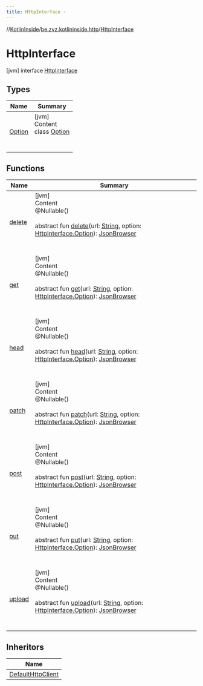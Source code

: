 ```yaml
---
title: HttpInterface -
---
```

//[KotlinInside](../../index.md)/[be.zvz.kotlininside.http](../index.md)/[HttpInterface](index.md)



# HttpInterface  
 [jvm] interface [HttpInterface](index.md)   


## Types  
  
|  Name|  Summary| 
|---|---|
| <a name="be.zvz.kotlininside.http/HttpInterface.Option///PointingToDeclaration/"></a>[Option](-option/index.md)| <a name="be.zvz.kotlininside.http/HttpInterface.Option///PointingToDeclaration/"></a>[jvm]  <br>Content  <br>class [Option](-option/index.md)  <br><br><br>


## Functions  
  
|  Name|  Summary| 
|---|---|
| <a name="be.zvz.kotlininside.http/HttpInterface/delete/#java.lang.String#be.zvz.kotlininside.http.HttpInterface.Option/PointingToDeclaration/"></a>[delete](delete.md)| <a name="be.zvz.kotlininside.http/HttpInterface/delete/#java.lang.String#be.zvz.kotlininside.http.HttpInterface.Option/PointingToDeclaration/"></a>[jvm]  <br>Content  <br>@Nullable()  <br>  <br>abstract fun [delete](delete.md)(url: [String](https://docs.oracle.com/javase/7/docs/api/java/lang/String.html), option: [HttpInterface.Option](-option/index.md)): [JsonBrowser](../../be.zvz.kotlininside.json/-json-browser/index.md)  <br><br><br>
| <a name="be.zvz.kotlininside.http/HttpInterface/get/#java.lang.String#be.zvz.kotlininside.http.HttpInterface.Option/PointingToDeclaration/"></a>[get](get.md)| <a name="be.zvz.kotlininside.http/HttpInterface/get/#java.lang.String#be.zvz.kotlininside.http.HttpInterface.Option/PointingToDeclaration/"></a>[jvm]  <br>Content  <br>@Nullable()  <br>  <br>abstract fun [get](get.md)(url: [String](https://docs.oracle.com/javase/7/docs/api/java/lang/String.html), option: [HttpInterface.Option](-option/index.md)): [JsonBrowser](../../be.zvz.kotlininside.json/-json-browser/index.md)  <br><br><br>
| <a name="be.zvz.kotlininside.http/HttpInterface/head/#java.lang.String#be.zvz.kotlininside.http.HttpInterface.Option/PointingToDeclaration/"></a>[head](head.md)| <a name="be.zvz.kotlininside.http/HttpInterface/head/#java.lang.String#be.zvz.kotlininside.http.HttpInterface.Option/PointingToDeclaration/"></a>[jvm]  <br>Content  <br>@Nullable()  <br>  <br>abstract fun [head](head.md)(url: [String](https://docs.oracle.com/javase/7/docs/api/java/lang/String.html), option: [HttpInterface.Option](-option/index.md)): [JsonBrowser](../../be.zvz.kotlininside.json/-json-browser/index.md)  <br><br><br>
| <a name="be.zvz.kotlininside.http/HttpInterface/patch/#java.lang.String#be.zvz.kotlininside.http.HttpInterface.Option/PointingToDeclaration/"></a>[patch](patch.md)| <a name="be.zvz.kotlininside.http/HttpInterface/patch/#java.lang.String#be.zvz.kotlininside.http.HttpInterface.Option/PointingToDeclaration/"></a>[jvm]  <br>Content  <br>@Nullable()  <br>  <br>abstract fun [patch](patch.md)(url: [String](https://docs.oracle.com/javase/7/docs/api/java/lang/String.html), option: [HttpInterface.Option](-option/index.md)): [JsonBrowser](../../be.zvz.kotlininside.json/-json-browser/index.md)  <br><br><br>
| <a name="be.zvz.kotlininside.http/HttpInterface/post/#java.lang.String#be.zvz.kotlininside.http.HttpInterface.Option/PointingToDeclaration/"></a>[post](post.md)| <a name="be.zvz.kotlininside.http/HttpInterface/post/#java.lang.String#be.zvz.kotlininside.http.HttpInterface.Option/PointingToDeclaration/"></a>[jvm]  <br>Content  <br>@Nullable()  <br>  <br>abstract fun [post](post.md)(url: [String](https://docs.oracle.com/javase/7/docs/api/java/lang/String.html), option: [HttpInterface.Option](-option/index.md)): [JsonBrowser](../../be.zvz.kotlininside.json/-json-browser/index.md)  <br><br><br>
| <a name="be.zvz.kotlininside.http/HttpInterface/put/#java.lang.String#be.zvz.kotlininside.http.HttpInterface.Option/PointingToDeclaration/"></a>[put](put.md)| <a name="be.zvz.kotlininside.http/HttpInterface/put/#java.lang.String#be.zvz.kotlininside.http.HttpInterface.Option/PointingToDeclaration/"></a>[jvm]  <br>Content  <br>@Nullable()  <br>  <br>abstract fun [put](put.md)(url: [String](https://docs.oracle.com/javase/7/docs/api/java/lang/String.html), option: [HttpInterface.Option](-option/index.md)): [JsonBrowser](../../be.zvz.kotlininside.json/-json-browser/index.md)  <br><br><br>
| <a name="be.zvz.kotlininside.http/HttpInterface/upload/#java.lang.String#be.zvz.kotlininside.http.HttpInterface.Option/PointingToDeclaration/"></a>[upload](upload.md)| <a name="be.zvz.kotlininside.http/HttpInterface/upload/#java.lang.String#be.zvz.kotlininside.http.HttpInterface.Option/PointingToDeclaration/"></a>[jvm]  <br>Content  <br>@Nullable()  <br>  <br>abstract fun [upload](upload.md)(url: [String](https://docs.oracle.com/javase/7/docs/api/java/lang/String.html), option: [HttpInterface.Option](-option/index.md)): [JsonBrowser](../../be.zvz.kotlininside.json/-json-browser/index.md)  <br><br><br>


## Inheritors  
  
|  Name| 
|---|
| <a name="be.zvz.kotlininside.http/DefaultHttpClient///PointingToDeclaration/"></a>[DefaultHttpClient](../-default-http-client/index.md)

